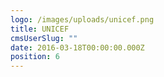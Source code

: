 ```yaml
---
logo: /images/uploads/unicef.png
title: UNICEF
cmsUserSlug: ""
date: 2016-03-18T00:00:00.000Z
position: 6
---
```


